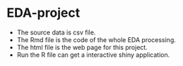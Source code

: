 # EDA-project
- The source data is csv file.
- The Rmd file is the code of the whole EDA processing.
- The html file is the web page for this project.
- Run the R file can get a interactive shiny application.
  
